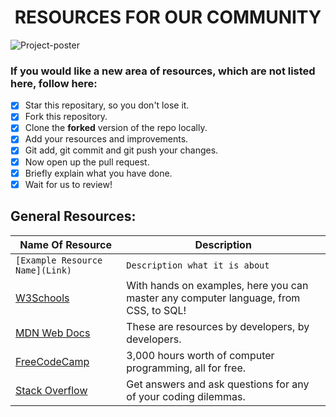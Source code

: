 <h1  align="center">RESOURCES FOR OUR COMMUNITY</h1>

![Project-poster](/docs/Assets/Images/readme/poster-main.gif)

### If you would like a new area of resources, which are not listed here, follow here:

- [x] Star this repositary, so you don't lose it.
- [x] Fork this repository.
- [x] Clone the **forked** version of the repo locally.
- [x] Add your resources and improvements.
- [x] Git add, git commit and git push your changes.
- [x] Now open up the pull request.
- [x] Briefly explain what you have done.
- [x] Wait for us to review!

## General Resources:

| Name Of Resource | Description |
| ---------------- | ----------- |
| `[Example Resource Name](Link)` | `Description what it is about` |
| [W3Schools](https://www.w3schools.com/) | With hands on examples, here you can master any computer language, from CSS, to SQL! |
| [MDN Web Docs](https://developer.mozilla.org/en-US/) | These are resources by developers, by developers. |
| [FreeCodeCamp](https://www.freecodecamp.org/news/) | 3,000 hours worth of computer programming, all for free. |
| [Stack Overflow](https://stackoverflow.com/) | Get answers and ask questions for any of your coding dilemmas. |
